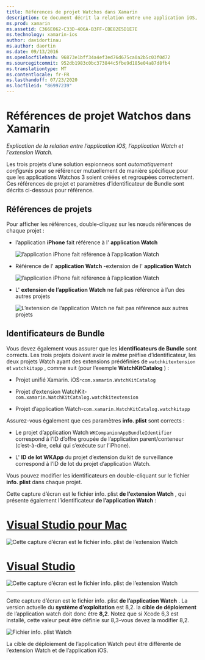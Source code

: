 ```yaml
---
title: Références de projet Watchos dans Xamarin
description: Ce document décrit la relation entre une application iOS, une application Watch et une extension d’application Watch. Il aborde les références de projet et les identificateurs de bundle.
ms.prod: xamarin
ms.assetid: C366E062-C33D-406A-B3FF-CBE82E5D1E7E
ms.technology: xamarin-ios
author: davidortinau
ms.author: daortin
ms.date: 09/13/2016
ms.openlocfilehash: 96873e1bff34a4ef3ed76d675ca0a2b5c03f0d72
ms.sourcegitcommit: 952db1983c0bc373844c5fbe9d185e04a87d8fb4
ms.translationtype: MT
ms.contentlocale: fr-FR
ms.lasthandoff: 07/23/2020
ms.locfileid: "86997239"
---
```

# <a name="watchos-project-references-in-xamarin"></a>Références de projet Watchos dans Xamarin

_Explication de la relation entre l’application iOS, l’application Watch et l’extension Watch._

Les trois projets d’une solution espionneos sont *automatiquement configurés* pour se référencer mutuellement de manière spécifique pour que les applications Watchos 3 soient créées et regroupées correctement. Ces références de projet et paramètres d’identificateur de Bundle sont décrits ci-dessous pour référence.

## <a name="project-references"></a>Références de projets

Pour afficher les références, double-cliquez sur les nœuds références de chaque projet :

- l’application **iPhone** fait référence à l' **application Watch**

  ![l’application iPhone fait référence à l’application Watch](project-references-images/catalog-reference1.png)

- Référence de l' **application Watch** -extension de l' **application Watch**

  ![l’application iPhone fait référence à l’application Watch](project-references-images/catalog-reference2.png)

- L' **extension de l’application Watch** ne fait pas référence à l’un des autres projets

  ![L’extension de l’application Watch ne fait pas référence aux autres projets](project-references-images/catalog-reference3.png)

## <a name="bundle-identifiers"></a>Identificateurs de Bundle

Vous devez également vous assurer que les **identificateurs de Bundle** sont corrects.
Les trois projets doivent avoir le *même* préfixe d’identificateur, les deux projets Watch ayant des extensions prédéfinies de `watchkitextension` et `watchkitapp` , comme suit (pour l’exemple **WatchKitCatalog** ) :

- Projet unifié Xamarin. iOS-`com.xamarin.WatchKitCatalog`

- Projet d’extension WatchKit-`com.xamarin.WatchKitCatalog.watchkitextension`

- Projet d’application Watch-`com.xamarin.WatchKitCatalog.watchkitapp`

Assurez-vous également que ces paramètres **info. plist** sont corrects :

- Le projet d’application Watch `WKCompanionAppBundleIdentifier` correspond à l’ID d’offre groupée de l’application parent/conteneur (c’est-à-dire, celui qui s’exécute sur l’iPhone).

- L' **ID de lot WKApp** du projet d’extension du kit de surveillance correspond à l’ID de lot du projet d’application Watch.

Vous pouvez modifier les identificateurs en double-cliquant sur le fichier **info. plist** dans chaque projet.

Cette capture d’écran est le fichier info. plist **de l’extension Watch** , qui présente également l’identificateur **de l’application Watch** :

# <a name="visual-studio-for-mac"></a>[Visual Studio pour Mac](#tab/macos)

![Cette capture d’écran est le fichier info. plist de l’extension Watch](project-references-images/infoplist-extension.png)

# <a name="visual-studio"></a>[Visual Studio](#tab/windows)

![Cette capture d’écran est le fichier info. plist de l’extension Watch](project-references-images/infoplist-extension-vs.png)

-----

Cette capture d’écran est le fichier info. plist **de l’application Watch** .
La version actuelle du **système d’exploitation** est 8,2. la **cible de déploiement** de l’application watch doit donc être **8,2**. Notez que si Xcode 6,3 est installé, cette valeur peut être définie sur 8,3-vous devez la modifier 8,2.

![Fichier info. plist Watch](project-references-images/infoplist-watchapp.png)

La cible de déploiement de l’application Watch peut être différente de l’extension Watch et de l’application iOS.
